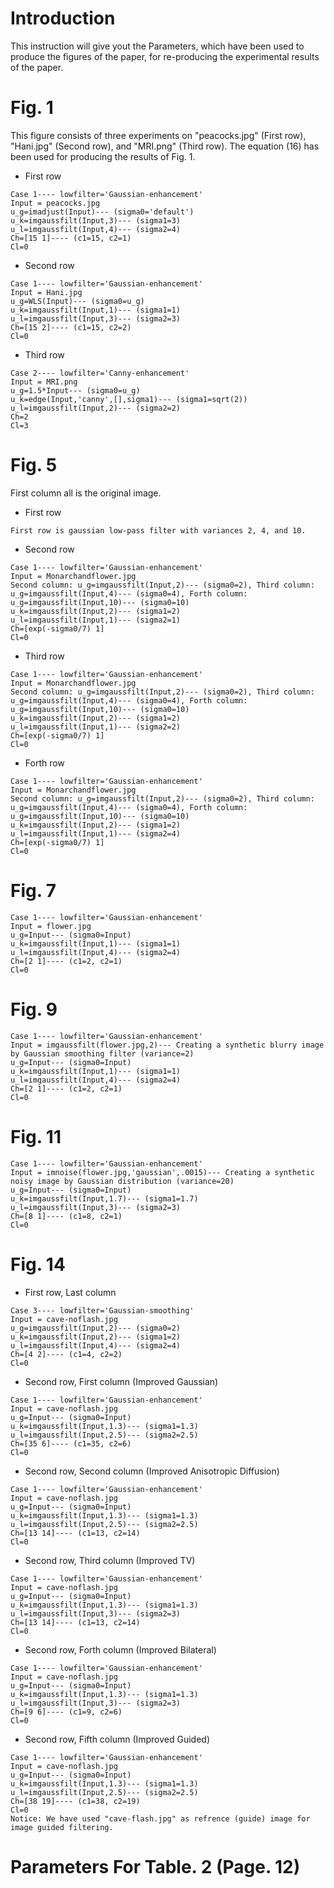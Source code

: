 # Introduction

This instruction will give yout the Parameters, which have been used to produce the figures of the paper, for re-producing the experimental results of the paper.

# Fig. 1
This figure consists of three experiments on "peacocks.jpg" (First row), "Hani.jpg" (Second row), and "MRI.png" (Third row). The equation (16) has been used for producing the results of Fig. 1.
- First row
```
Case 1---- lowfilter='Gaussian-enhancement'
Input = peacocks.jpg
u_g=imadjust(Input)--- (sigma0='default')
u_k=imgaussfilt(Input,3)--- (sigma1=3)
u_l=imgaussfilt(Input,4)--- (sigma2=4)
Ch=[15 1]---- (c1=15, c2=1)
Cl=0
````
- Second row
```
Case 1---- lowfilter='Gaussian-enhancement'
Input = Hani.jpg
u_g=WLS(Input)--- (sigma0=u_g)
u_k=imgaussfilt(Input,1)--- (sigma1=1)
u_l=imgaussfilt(Input,3)--- (sigma2=3)
Ch=[15 2]---- (c1=15, c2=2)
Cl=0
```
- Third row
```
Case 2---- lowfilter='Canny-enhancement'
Input = MRI.png
u_g=1.5*Input--- (sigma0=u_g)
u_k=edge(Input,'canny',[],sigma1)--- (sigma1=sqrt(2))
u_l=imgaussfilt(Input,2)--- (sigma2=2)
Ch=2
Cl=3
```

# Fig. 5
First column all is the original image.
- First row
```
First row is gaussian low-pass filter with variances 2, 4, and 10.
```
- Second row
```
Case 1---- lowfilter='Gaussian-enhancement'
Input = Monarchandflower.jpg
Second column: u_g=imgaussfilt(Input,2)--- (sigma0=2), Third column: u_g=imgaussfilt(Input,4)--- (sigma0=4), Forth column: u_g=imgaussfilt(Input,10)--- (sigma0=10)
u_k=imgaussfilt(Input,2)--- (sigma1=2)
u_l=imgaussfilt(Input,1)--- (sigma2=1)
Ch=[exp(-sigma0/7) 1]
Cl=0
```
- Third row
```
Case 1---- lowfilter='Gaussian-enhancement'
Input = Monarchandflower.jpg
Second column: u_g=imgaussfilt(Input,2)--- (sigma0=2), Third column: u_g=imgaussfilt(Input,4)--- (sigma0=4), Forth column: u_g=imgaussfilt(Input,10)--- (sigma0=10)
u_k=imgaussfilt(Input,2)--- (sigma1=2)
u_l=imgaussfilt(Input,1)--- (sigma2=2)
Ch=[exp(-sigma0/7) 1]
Cl=0
```
- Forth row
```
Case 1---- lowfilter='Gaussian-enhancement'
Input = Monarchandflower.jpg
Second column: u_g=imgaussfilt(Input,2)--- (sigma0=2), Third column: u_g=imgaussfilt(Input,4)--- (sigma0=4), Forth column: u_g=imgaussfilt(Input,10)--- (sigma0=10)
u_k=imgaussfilt(Input,2)--- (sigma1=2)
u_l=imgaussfilt(Input,1)--- (sigma2=4)
Ch=[exp(-sigma0/7) 1]
Cl=0
```
# Fig. 7
```
Case 1---- lowfilter='Gaussian-enhancement'
Input = flower.jpg
u_g=Input--- (sigma0=Input)
u_k=imgaussfilt(Input,1)--- (sigma1=1)
u_l=imgaussfilt(Input,4)--- (sigma2=4)
Ch=[2 1]---- (c1=2, c2=1)
Cl=0
```
# Fig. 9
```
Case 1---- lowfilter='Gaussian-enhancement'
Input = imgaussfilt(flower.jpg,2)--- Creating a synthetic blurry image by Gaussian smoothing filter (variance=2)
u_g=Input--- (sigma0=Input)
u_k=imgaussfilt(Input,1)--- (sigma1=1)
u_l=imgaussfilt(Input,4)--- (sigma2=4)
Ch=[2 1]---- (c1=2, c2=1)
Cl=0
```
# Fig. 11
```
Case 1---- lowfilter='Gaussian-enhancement'
Input = imnoise(flower.jpg,'gaussian',.0015)--- Creating a synthetic noisy image by Gaussian distribution (variance=20)
u_g=Input--- (sigma0=Input)
u_k=imgaussfilt(Input,1.7)--- (sigma1=1.7)
u_l=imgaussfilt(Input,3)--- (sigma2=3)
Ch=[8 1]---- (c1=8, c2=1)
Cl=0
```
# Fig. 14
- First row, Last column
```
Case 3---- lowfilter='Gaussian-smoothing'
Input = cave-noflash.jpg
u_g=imgaussfilt(Input,2)--- (sigma0=2)
u_k=imgaussfilt(Input,2)--- (sigma1=2)
u_l=imgaussfilt(Input,4)--- (sigma2=4)
Ch=[4 2]---- (c1=4, c2=2)
Cl=0
```
- Second row, First column (Improved Gaussian)
```
Case 1---- lowfilter='Gaussian-enhancement'
Input = cave-noflash.jpg
u_g=Input--- (sigma0=Input)
u_k=imgaussfilt(Input,1.3)--- (sigma1=1.3)
u_l=imgaussfilt(Input,2.5)--- (sigma2=2.5)
Ch=[35 6]---- (c1=35, c2=6)
Cl=0
```
- Second row, Second column (Improved Anisotropic Diffusion)
```
Case 1---- lowfilter='Gaussian-enhancement'
Input = cave-noflash.jpg
u_g=Input--- (sigma0=Input)
u_k=imgaussfilt(Input,1.3)--- (sigma1=1.3)
u_l=imgaussfilt(Input,2.5)--- (sigma2=2.5)
Ch=[13 14]---- (c1=13, c2=14)
Cl=0
```
- Second row, Third column (Improved TV)
```
Case 1---- lowfilter='Gaussian-enhancement'
Input = cave-noflash.jpg
u_g=Input--- (sigma0=Input)
u_k=imgaussfilt(Input,1.3)--- (sigma1=1.3)
u_l=imgaussfilt(Input,3)--- (sigma2=3)
Ch=[13 14]---- (c1=13, c2=14)
Cl=0
```
- Second row, Forth column (Improved Bilateral)
```
Case 1---- lowfilter='Gaussian-enhancement'
Input = cave-noflash.jpg
u_g=Input--- (sigma0=Input)
u_k=imgaussfilt(Input,1.3)--- (sigma1=1.3)
u_l=imgaussfilt(Input,3)--- (sigma2=3)
Ch=[9 6]---- (c1=9, c2=6)
Cl=0
```
- Second row, Fifth column (Improved Guided)
```
Case 1---- lowfilter='Gaussian-enhancement'
Input = cave-noflash.jpg
u_g=Input--- (sigma0=Input)
u_k=imgaussfilt(Input,1.3)--- (sigma1=1.3)
u_l=imgaussfilt(Input,2.5)--- (sigma2=2.5)
Ch=[38 19]---- (c1=38, c2=19)
Cl=0
Notice: We have used "cave-flash.jpg" as refrence (guide) image for image guided filtering.
```
# Parameters For Table. 2 (Page. 12)
